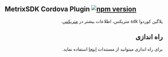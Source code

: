 
## MetrixSDK Cordova Plugin [![npm version](https://badge.fury.io/js/%40metrixorg%2Fcordova-metrix.svg)](https://badge.fury.io/js/%40metrixorg%2Fcordova-metrix)
<div dir="rtl">
  
پلاگین کوردوا sdk متریکس، اطلاعات بیشتر در [متریکس](https://metrix.ir).
  

<h2>راه اندازی</h2>

برای راه اندازی میتوانید از مستندات [اینجا](https://docs.metrix.ir/sdk/cordova) استفاده نماید. 

</div>
